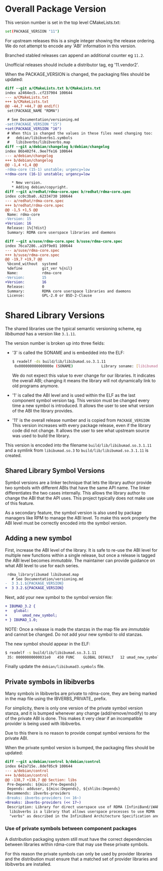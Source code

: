 # Overall Package Version

This version number is set in the top level CMakeLists.txt:

```sh
set(PACKAGE_VERSION "11")
````

For upstream releases this is a single integer showing the release
ordering. We do not attempt to encode any 'ABI' information in this version.

Branched stabled releases can append an additional counter eg `11.2`.

Unofficial releases should include a distributor tag, eg '11.vendor2'.

When the PACKAGE_VERSION is changed, the packaging files should be updated:

```diff
diff --git a/CMakeLists.txt b/CMakeLists.txt
index a2464ec5..cf237904 100644
--- a/CMakeLists.txt
+++ b/CMakeLists.txt
@@ -44,7 +44,7 @@ endif()
 set(PACKAGE_NAME "RDMA")

 # See Documentation/versioning.md
-set(PACKAGE_VERSION "15")
+set(PACKAGE_VERSION "16")
 # When this is changed the values in these files need changing too:
 #   debian/libibverbs1.symbols
 #   libibverbs/libibverbs.map
diff --git a/debian/changelog b/debian/changelog
index 86b402f4..9ee7fe16 100644
--- a/debian/changelog
+++ b/debian/changelog
@@ -1,4 +1,4 @@
-rdma-core (15-1) unstable; urgency=low
+rdma-core (16-1) unstable; urgency=low

   * New version.
   * Adding debian/copyright.
diff --git a/redhat/rdma-core.spec b/redhat/rdma-core.spec
index cc0c3ba0..62334730 100644
--- a/redhat/rdma-core.spec
+++ b/redhat/rdma-core.spec
@@ -1,5 +1,5 @@
 Name: rdma-core
-Version: 15
+Version: 16
 Release: 1%{?dist}
 Summary: RDMA core userspace libraries and daemons

diff --git a/suse/rdma-core.spec b/suse/rdma-core.spec
index 76ca7286..a19f9e01 100644
--- a/suse/rdma-core.spec
+++ b/suse/rdma-core.spec
@@ -19,7 +19,7 @@
 %bcond_without  systemd
 %define         git_ver %{nil}
 Name:           rdma-core
-Version:        15
+Version:        16
 Release:        0
 Summary:        RDMA core userspace libraries and daemons
 License:        GPL-2.0 or BSD-2-Clause

```

# Shared Library Versions

The shared libraries use the typical semantic versioning scheme, eg
*libibumad* has a version like `3.1.11`.

The version number is broken up into three fields:
- '3' is called the SONAME and is embedded into the ELF:
   ```sh
   $ readelf -ds build/lib/libibumad.so.3.1.11
    0x000000000000000e (SONAME)             Library soname: [libibumad.so.3]
   ```

   We do not expect this value to ever change for our libraries. It indicates
   the overall ABI; changing it means the library will not dynamically link
   to old programs anymore.

- '1' is called the ABI level and is used within the ELF as the last component
   symbol version tag.  This version must be changed every time a new symbol
   is introduced. It allows the user to see what version of the ABI the
   library provides.

- '11' is the overall release number and is copied from `PACKAGE_VERSION` This
  version increases with every package release, even if the library code did
  not change. It allows the user to see what upstream source was used to build
  the library.

This version is encoded into the filename `build/lib/libibumad.so.3.1.11` and
a symlink from `libibumad.so.3` to `build/lib/libibumad.so.3.1.11` is created.

## Shared Library Symbol Versions

Symbol versions are a linker technique that lets the library author provide
two symbols with different ABIs that have the same API name. The linker
differentiates the two cases internally. This allows the library author to
change the ABI that the API uses. This project typically does not make use of
this feature.

As a secondary feature, the symbol version is also used by package managers
like RPM to manage the ABI level. To make this work properly the ABI level
must be correctly encoded into the symbol version.

## Adding a new symbol

First, increase the ABI level of the library. It is safe to re-use the ABI
level for multiple new functions within a single release, but once a release
is tagged the ABI level becomes *immutable*. The maintainer can provide
guidance on what ABI level to use for each series.

```diff
 rdma_library(ibumad libibumad.map
   # See Documentation/versioning.md
-  3 3.1.${PACKAGE_VERSION}
+  3 3.2.${PACKAGE_VERSION}
```

Next, add your new symbol to the symbol version file:

```diff
+ IBUMAD_3.2 {
+ 	global:
+ 		umad_new_symbol;
+ } IBUMAD_1.0;
```

NOTE: Once a release is made the stanzas in the map file are *immutable* and
cannot be changed. Do not add your new symbol to old stanzas.

The new symbol should appear in the ELF:

```sh
$ readelf -s build/lib/libibumad.so.3.1.11
 35: 00000000000031e0   450 FUNC    GLOBAL DEFAULT   12 umad_new_symbol@@IBUMAD_3.2
```

Finally update the `debian/libibumad3.symbols` file.

## Private symbols in libibverbs

Many symbols in libibverbs are private to rdma-core, they are being marked in
the map file using the IBVERBS_PRIVATE_ prefix.

For simplicity, there is only one version of the private symbol version
stanza, and it is bumped whenever any change (add/remove/modify) to any of the
private ABI is done. This makes it very clear if an incompatible provider is
being used with libibverbs.

Due to this there is no reason to provide compat symbol versions for the
private ABI.

When the private symbol version is bumped, the packaging files should be updated:

```diff
diff --git a/debian/control b/debian/control
index 642a715e..8def05c9 100644
--- a/debian/control
+++ b/debian/control
@@ -138,7 +138,7 @@ Section: libs
 Pre-Depends: ${misc:Pre-Depends}
 Depends: adduser, ${misc:Depends}, ${shlibs:Depends}
 Recommends: ibverbs-providers
-Breaks: ibverbs-providers (<< 16~)
+Breaks: ibverbs-providers (<< 17~)
 Description: Library for direct userspace use of RDMA (InfiniBand/iWARP)
  libibverbs is a library that allows userspace processes to use RDMA
  "verbs" as described in the InfiniBand Architecture Specification and
```

### Use of private symbols between component packages

A distribution packaging system still must have the correct dependencies
between libraries within rdma-core that may use these private symbols.

For this reason the private symbols can only be used by provider libraries and
the distribution must ensure that a matched set of provider libraries and
libibverbs are installed.
